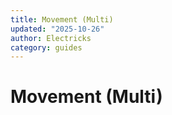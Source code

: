 ```yaml
---
title: Movement (Multi)
updated: "2025-10-26"
author: Electricks
category: guides
---
```


# Movement (Multi)

